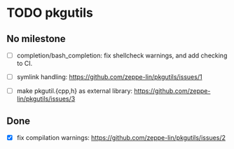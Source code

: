TODO pkgutils
=============


No milestone
------------
  - [ ] completion/bash_completion:
        fix shellcheck warnings, and add checking to CI.

  - [ ] symlink handling:
        https://github.com/zeppe-lin/pkgutils/issues/1


  - [ ] make pkgutil.{cpp,h} as external library:
        https://github.com/zeppe-lin/pkgutils/issues/3


Done
----
  - [x] fix compilation warnings:
        https://github.com/zeppe-lin/pkgutils/issues/2
